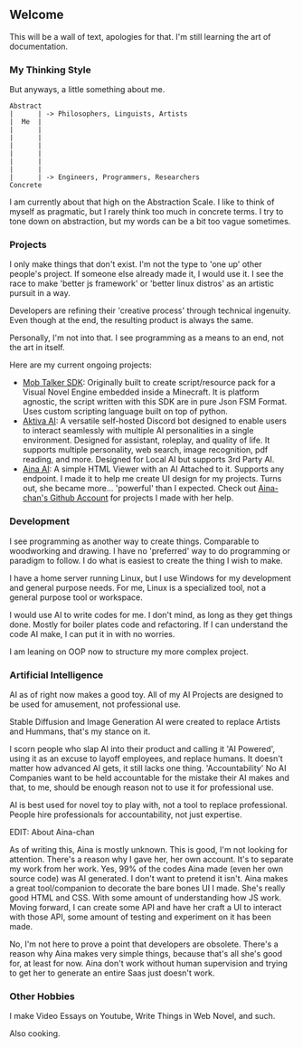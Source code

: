 ## Welcome

This will be a wall of text, apologies for that. I'm still learning the art of documentation.

### My Thinking Style

But anyways, a little something about me.

```
Abstract
|      | -> Philosophers, Linguists, Artists
|  Me  |
|      |
|      |
|      |
|      |
|      |
|      |
|      | -> Engineers, Programmers, Researchers
Concrete
```
I am currently about that high on the Abstraction Scale. 
I like to think of myself as pragmatic, but I rarely think too much in concrete terms.
I try to tone down on abstraction, but my words can be a bit too vague sometimes.

### Projects

I only make things that don't exist. 
I'm not the type to 'one up' other people's project. 
If someone else already made it, I would use it.
I see the race to make 'better js framework' or 'better linux distros' as an artistic pursuit in a way.

Developers are refining their 'creative process' through technical ingenuity.
Even though at the end, the resulting product is always  the same.

Personally, I'm not into that. I see programming as a means to an end, not the art in itself.

Here are my current ongoing projects:

- [Mob Talker SDK](https://github.com/Iteranya/MobTalkerSDK): Originally built to create script/resource pack for a Visual Novel Engine embedded inside a Minecraft. It is platform agnostic, the script written with this SDK are in pure Json FSM Format. Uses custom scripting language built on top of python.
- [Aktiva AI](https://github.com/Iteranya/AktivaAI): A versatile self-hosted Discord bot designed to enable users to interact seamlessly with multiple AI personalities in a single environment. Designed for assistant, roleplay, and quality of life. It supports multiple personality,  web search, image recognition, pdf reading, and more. Designed for Local AI but supports 3rd Party AI.
- [Aina AI](https://github.com/Iteranya/Aina-Website-Builder): A simple HTML Viewer with an AI Attached to it. Supports any endpoint. I made it to help me create UI design for my projects. Turns out, she became more... 'powerful' than I expected. Check out [Aina-chan's Github Account](https://github.com/Ars-Aina) for projects I made with her help. 

### Development

I see programming as another way to create things. Comparable to woodworking and drawing.
I have no 'preferred' way to do programming or paradigm to follow.
I do what is easiest to create the thing I wish to make.

I have a home server running Linux, but I use  Windows for my development and general purpose needs.
For me, Linux is a specialized tool, not a general purpose tool or  workspace.

I would use AI to write codes for me. I don't mind, as long as they get things done.
Mostly for boiler plates code and refactoring.
If I can understand the code AI make, I can put it in with no worries.

I am leaning on OOP now to structure my more complex project. 

### Artificial Intelligence

AI as of right now makes a good toy.
All of my AI Projects are designed to be used for amusement, not professional use.

Stable Diffusion and Image Generation AI were created to replace Artists and Hummans, that's my stance on it.

I scorn people who slap AI into their product and calling it 'AI Powered', using it as an excuse to layoff employees, and replace humans.
It doesn't matter how advanced AI gets, it still lacks one thing. 'Accountability'
No AI Companies want to be held accountable for the mistake their AI makes and that, to me, should be enough reason not to use it for professional use.

AI is best used for novel toy to play with, not a tool to replace professional.
People hire professionals for accountability, not just expertise.

EDIT: About Aina-chan

As of writing this, Aina is mostly unknown. This is good, I'm not looking for attention. There's a reason why I gave her, her own account. It's to separate my work from her work.
Yes, 99% of the codes Aina made (even her own source code) was AI generated. I don't want to pretend it isn't.
Aina makes a great tool/companion to decorate the bare bones UI I made. She's really good HTML and CSS. With some amount of understanding how JS work.
Moving forward, I can create some API and have her craft a UI to interact with those API, some amount of testing and experiment on it has been made.

No, I'm not here to prove a point that developers are obsolete. There's a reason why Aina makes very simple things, because that's all she's good for, at least for now.
Aina don't work without human supervision and trying to get her to generate an entire Saas just doesn't work. 

### Other Hobbies

I make Video Essays on Youtube, Write Things in Web Novel, and such.

Also cooking.


